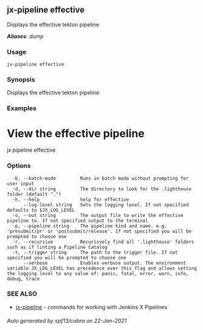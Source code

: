 ## jx-pipeline effective

Displays the effective tekton pipeline

***Aliases**: dump*

### Usage

```
jx-pipeline effective
```

### Synopsis

Displays the effective tekton pipeline

### Examples

  # View the effective pipeline
  jx pipeline effective

### Options

```
  -b, --batch-mode         Runs in batch mode without prompting for user input
  -d, --dir string         The directory to look for the .lighthouse folder (default ".")
  -h, --help               help for effective
      --log-level string   Sets the logging level. If not specified defaults to $JX_LOG_LEVEL
  -o, --out string         The output file to write the effective pipeline to. If not specified output to the terminal
  -p, --pipeline string    The pipeline kind and name. e.g. 'presubmit/pr' or 'postsubmit/release'. If not specified you will be prompted to choose one
  -r, --recursive          Recurisvely find all '.lighthouse' folders such as if linting a Pipeline Catalog
  -t, --trigger string     The path to the trigger file. If not specified you will be prompted to choose one
      --verbose            Enables verbose output. The environment variable JX_LOG_LEVEL has precedence over this flag and allows setting the logging level to any value of: panic, fatal, error, warn, info, debug, trace
```

### SEE ALSO

* [jx-pipeline](jx-pipeline.md)	 - commands for working with Jenkins X Pipelines

###### Auto generated by spf13/cobra on 22-Jan-2021
